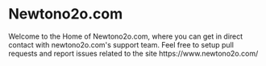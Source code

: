 <h1>Newtono2o.com</h1>
<p>Welcome to the Home of Newtono2o.com, where you can get in direct contact with newtono2o.com's support team. Feel free to setup pull requests and report issues related to the site https://www.newtono2o.com/</p>
